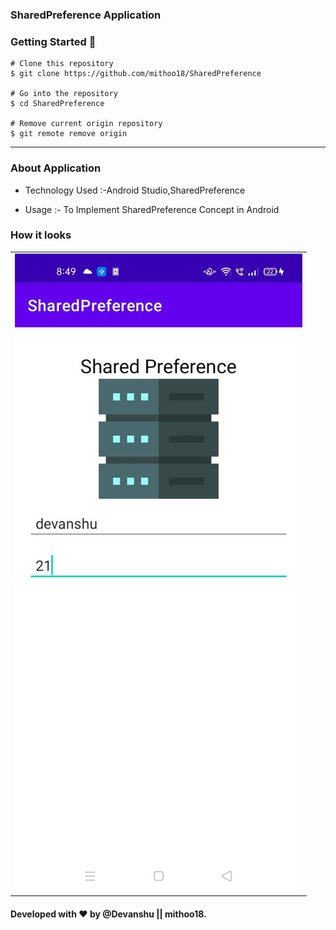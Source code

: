 ### SharedPreference Application

### Getting Started 🚀

```
# Clone this repository
$ git clone https://github.com/mithoo18/SharedPreference

# Go into the repository
$ cd SharedPreference

# Remove current origin repository
$ git remote remove origin
```

---

### About Application

- Technology Used :-Android Studio,SharedPreference

- Usage :- To Implement SharedPreference Concept in Android

### How it looks 

<table>
<tr>
  <td><img align="left" src="https://github.com/mithoo18/SharedPreference/blob/master/gitimg/1.jpg" alt="Page 1" /></td>
  </tr>
</table>

#### Developed with ❤ by @Devanshu || mithoo18.
